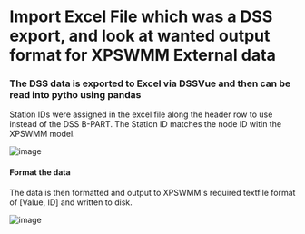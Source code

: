 # Import Excel File which was a DSS export, and look at wanted output format for XPSWMM External data

### The DSS data is exported to Excel via DSSVue and then can be read into pytho using pandas

Station IDs were assigned in the excel file along the header row to use instead of the DSS B-PART. The Station ID matches the node ID witin the XPSWMM model.

![image](https://github.com/user-attachments/assets/69c22e1f-b17a-439e-9afc-a0a4db765214)

#### Format the data
The data is then formatted and output to XPSWMM's required textfile format of [Value, ID] and written to disk.

![image](https://github.com/user-attachments/assets/0b62f062-a507-4888-a4c1-69702f5c7401)


